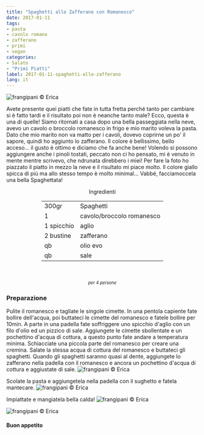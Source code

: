 ```yaml
---
title: "Spaghetti allo Zafferano con Romanesco"
date: 2017-01-11
tags:
- pasta
- cavolo romano
- zafferano
- primi
- vegan
categories:
- Salato
- "Primi Piatti"
label: 2017-01-11-spaghetti-allo-zafferano
lang: it
---
```

![](header.jpg "frangipani © Erica")

Avete presente quei piatti che fate in tutta fretta perché tanto per cambiare si è fatto tardi e il risultato poi non è neanche tanto male? Ecco, questa è una di quelle! Siamo ritornati a casa dopo una bella passeggiata nella neve, avevo un cavolo o broccolo romanesco in frigo e mio marito voleva la pasta. Dato che mio marito non va matto per i cavoli, dovevo coprirne un po' il sapore, quindi ho aggiunto lo zafferano. Il colore è bellissimo, bello acceso... il gusto è ottimo e diciamo che fa anche bene! Volendo si possono aggiungere anche i pinoli tostati, peccato non ci ho pensato, mi è venuto in mente mentre scrivevo, che ndrunata direbbero i miei! Per fare la foto ho piazzato il piatto in mezzo la neve e il risultato mi piace molto. Il colore giallo spicca di più ma allo stesso tempo è molto minimal... Vabbé, facciamoccela una bella Spaghettata!

<div id="wrapper" style="text-align: center">
  <div id="yourdiv" style="display: inline-block;">
    <div class="ingredients">
      <div class="ingredients-title">Ingredienti</div>
      <table>
        <tbody>
          <tr>
            <td>300gr</td>
            <td>Spaghetti</td>
          </tr>
          <tr>
            <td>1</td>
            <td>cavolo/broccolo romanesco</td>
          </tr>
          <tr>
            <td>1 spicchio</td>
            <td>aglio</td>
          </tr>
          <tr>
            <td>2 bustine</td>
            <td>zafferano</td>
          </tr>
          <tr>
            <td>qb</td>
            <td>olio evo</td>
          </tr>
          <tr>
            <td>qb</td>
            <td>sale</td>
          </tr>
        </tbody>
      </table>
      <br></br>
      <i class="pull-right" style="font-size: 80%;">per 4 persone</i>
    </div>
  </div>
</div>


<h3>
  <font color="grey">
    <i class="fa fa-cogs"></i>
  </font> Preparazione
</h3>

Pulite il romanesco e tagliate le singole cimette. In una pentola capiente fate bollire dell'acqua, poi buttateci le cimette del romanesco e fatele bollire per 10min. A parte in una padella fate soffriggere uno spicchio d'aglio con un filo d'olio ed un pizzico di sale. Aggiungete le cimette sbollentate e un pochettino d'acqua di cottura, a questo punto fate andare a temperatura minima. Schiacciate una piccola parte del romanesco per creare una cremina. Salate la stessa acqua di cottura del romanesco e buttateci gli spaghetti. Quando gli spaghetti saranno quasi al dente, aggiungete lo zafferano nella padella con il romanesco e ancora un pochettino d'acqua di cottura e aggiustate di sale.
![](sughetto.jpg "frangipani © Erica")

Scolate la pasta e aggiungetela nella padella con il sughetto e fatela mantecare.
![](mantecare.jpg "frangipani © Erica")

Impiattate e mangiatela bella calda!
![](risultato1.jpg "frangipani © Erica")

![](risultato2.jpg "frangipani © Erica")


<h4>Buon appetito
  <font color="red">
    <i class="fa fa-smile-o"></i>
  </font>
</h4>
